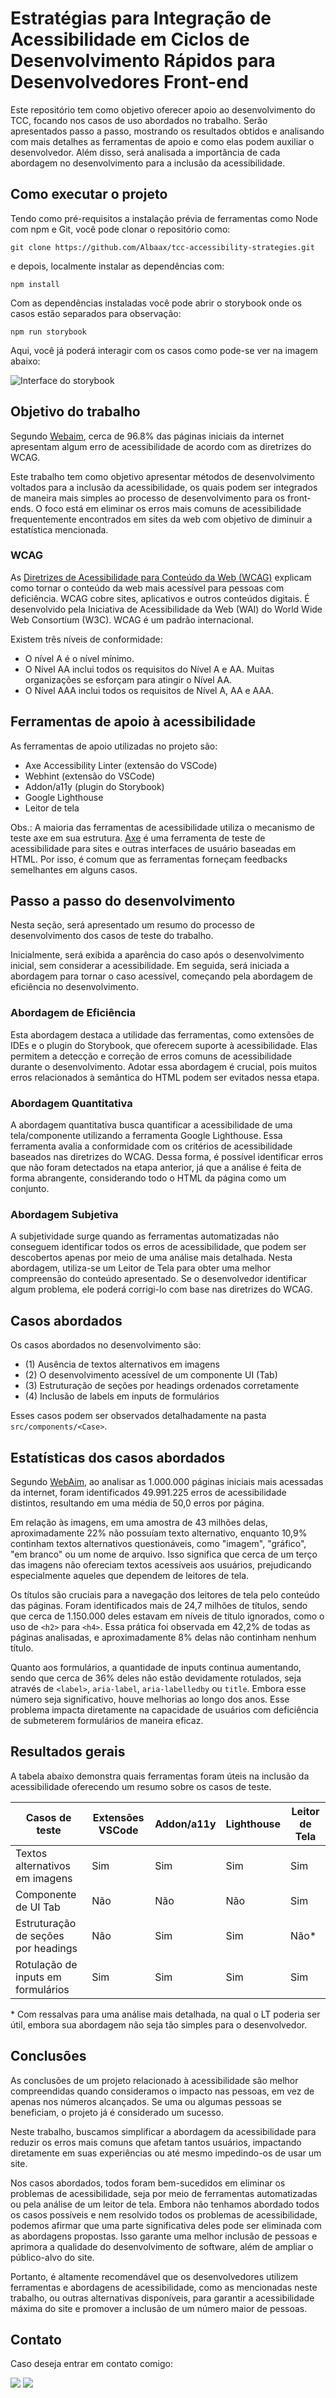 # Estratégias para Integração de Acessibilidade em Ciclos de Desenvolvimento Rápidos para Desenvolvedores Front-end

Este repositório tem como objetivo oferecer apoio ao desenvolvimento do TCC, focando nos casos de uso abordados no trabalho. Serão apresentados passo a passo, mostrando os resultados obtidos e analisando com mais detalhes as ferramentas de apoio e como elas podem auxiliar o desenvolvedor. Além disso, será analisada a importância de cada abordagem no desenvolvimento para a inclusão da acessibilidade.

## Como executar o projeto

Tendo como pré-requisitos a instalação prévia de ferramentas como Node com npm e Git, você pode clonar o repositório como:

`git clone https://github.com/Albaax/tcc-accessibility-strategies.git`

e depois, localmente instalar as dependências com:

`npm install`

Com as dependências instaladas você pode abrir o storybook onde os casos estão separados para observação:

`npm run storybook`

Aqui, você já poderá interagir com os casos como pode-se ver na imagem abaixo:

![Interface do storybook](/src/assets/visual-storybook.png)

## Objetivo do trabalho

Segundo <a href="https://webaim.org/projects/million">Webaim</a>, cerca de 96.8% das páginas iniciais da internet apresentam algum erro de acessibilidade de acordo com as diretrizes do WCAG.

Este trabalho tem como objetivo apresentar métodos de desenvolvimento voltados para a inclusão da acessibilidade, os quais podem ser integrados de maneira mais simples ao processo de desenvolvimento para os front-ends. O foco está em eliminar os erros mais comuns de acessibilidade frequentemente encontrados em sites da web com objetivo de diminuir a estatística mencionada.

### WCAG

As <a href="https://www.w3.org/WAI/standards-guidelines/wcag/">Diretrizes de Acessibilidade para Conteúdo da Web (WCAG)</a> explicam como tornar o conteúdo da web mais acessível para pessoas com deficiência. WCAG cobre sites, aplicativos e outros conteúdos digitais. É desenvolvido pela Iniciativa de Acessibilidade da Web (WAI) do World Wide Web Consortium (W3C). WCAG é um padrão internacional.

Existem três níveis de conformidade:

- O nível A é o nível mínimo.
- O Nível AA inclui todos os requisitos do Nível A e AA. Muitas organizações se esforçam para atingir o Nível AA.
- O Nível AAA inclui todos os requisitos de Nível A, AA e AAA.

## Ferramentas de apoio à acessibilidade

As ferramentas de apoio utilizadas no projeto são:

- Axe Accessibility Linter (extensão do VSCode)
- Webhint (extensão do VSCode)
- Addon/a11y (plugin do Storybook)
- Google Lighthouse
- Leitor de tela

Obs.: A maioria das ferramentas de acessibilidade utiliza o mecanismo de teste axe em sua estrutura. <a href="https://github.com/dequelabs/axe-core">Axe</a> é uma ferramenta de teste de acessibilidade para sites e outras interfaces de usuário baseadas em HTML. Por isso, é comum que as ferramentas forneçam feedbacks semelhantes em alguns casos.

## Passo a passo do desenvolvimento

Nesta seção, será apresentado um resumo do processo de desenvolvimento dos casos de teste do trabalho.

Inicialmente, será exibida a aparência do caso após o desenvolvimento inicial, sem considerar a acessibilidade. Em seguida, será iniciada a abordagem para tornar o caso acessível, começando pela abordagem de eficiência no desenvolvimento.

### Abordagem de Eficiência

Esta abordagem destaca a utilidade das ferramentas, como extensões de IDEs e o plugin do Storybook, que oferecem suporte à acessibilidade. Elas permitem a detecção e correção de erros comuns de acessibilidade durante o desenvolvimento. Adotar essa abordagem é crucial, pois muitos erros relacionados à semântica do HTML podem ser evitados nessa etapa.

### Abordagem Quantitativa

A abordagem quantitativa busca quantificar a acessibilidade de uma tela/componente utilizando a ferramenta Google Lighthouse. Essa ferramenta avalia a conformidade com os critérios de acessibilidade baseados nas diretrizes do WCAG. Dessa forma, é possível identificar erros que não foram detectados na etapa anterior, já que a análise é feita de forma abrangente, considerando todo o HTML da página como um conjunto.

### Abordagem Subjetiva

A subjetividade surge quando as ferramentas automatizadas não conseguem identificar todos os erros de acessibilidade, que podem ser descobertos apenas por meio de uma análise mais detalhada. Nesta abordagem, utiliza-se um Leitor de Tela para obter uma melhor compreensão do conteúdo apresentado. Se o desenvolvedor identificar algum problema, ele poderá corrigi-lo com base nas diretrizes do WCAG.

## Casos abordados

Os casos abordados no desenvolvimento são:

- (1) Ausência de textos alternativos em imagens
- (2) O desenvolvimento acessível de um componente UI (Tab)
- (3) Estruturação de seções por headings ordenados corretamente
- (4) Inclusão de labels em inputs de formulários

Esses casos podem ser observados detalhadamente na pasta `src/components/<Case>`.

## Estatísticas dos casos abordados

Segundo <a href="https://webaim.org/projects/million">WebAim</a>, ao analisar as 1.000.000 páginas iniciais mais acessadas da internet, foram identificados 49.991.225 erros de acessibilidade distintos, resultando em uma média de 50,0 erros por página.

Em relação às imagens, em uma amostra de 43 milhões delas, aproximadamente 22% não possuíam texto alternativo, enquanto 10,9% continham textos alternativos questionáveis, como "imagem", "gráfico", "em branco" ou um nome de arquivo. Isso significa que cerca de um terço das imagens não ofereciam textos acessíveis aos usuários, prejudicando especialmente aqueles que dependem de leitores de tela.

Os títulos são cruciais para a navegação dos leitores de tela pelo conteúdo das páginas. Foram identificados mais de 24,7 milhões de títulos, sendo que cerca de 1.150.000 deles estavam em níveis de título ignorados, como o uso de `<h2>` para `<h4>`. Essa prática foi observada em 42,2% de todas as páginas analisadas, e aproximadamente 8% delas não continham nenhum título.

Quanto aos formulários, a quantidade de inputs continua aumentando, sendo que cerca de 36% deles não estão devidamente rotulados, seja através de `<label>`, `aria-label`, `aria-labelledby` ou `title`. Embora esse número seja significativo, houve melhorias ao longo dos anos. Esse problema impacta diretamente na capacidade de usuários com deficiência de submeterem formulários de maneira eficaz.

## Resultados gerais

A tabela abaixo demonstra quais ferramentas foram úteis na inclusão da acessibilidade oferecendo um resumo sobre os casos de teste.

| Casos de teste                      | Extensões VSCode | Addon/a11y | Lighthouse | Leitor de Tela |
| ----------------------------------- | ---------------- | ---------- | ---------- | -------------- |
| Textos alternativos em imagens      | Sim              | Sim        | Sim        | Sim            |
| Componente de UI Tab                | Não              | Não        | Não        | Sim            |
| Estruturação de seções por headings | Não              | Sim        | Sim        | Não\*          |
| Rotulação de inputs em formulários  | Sim              | Sim        | Sim        | Sim            |

\* Com ressalvas para uma análise mais detalhada, na qual o LT poderia ser útil, embora sua abordagem não seja tão simples para o desenvolvedor.

## Conclusões

As conclusões de um projeto relacionado à acessibilidade são melhor compreendidas quando consideramos o impacto nas pessoas, em vez de apenas nos números alcançados. Se uma ou algumas pessoas se beneficiam, o projeto já é considerado um sucesso.

Neste trabalho, buscamos simplificar a abordagem da acessibilidade para reduzir os erros mais comuns que afetam tantos usuários, impactando diretamente em suas experiências ou até mesmo impedindo-os de usar um site.

Nos casos abordados, todos foram bem-sucedidos em eliminar os problemas de acessibilidade, seja por meio de ferramentas automatizadas ou pela análise de um leitor de tela. Embora não tenhamos abordado todos os casos possíveis e nem resolvido todos os problemas de acessibilidade, podemos afirmar que uma parte significativa deles pode ser eliminada com as abordagens propostas. Isso garante uma melhor inclusão de pessoas e aprimora a qualidade do desenvolvimento de software, além de ampliar o público-alvo do site.

Portanto, é altamente recomendável que os desenvolvedores utilizem ferramentas e abordagens de acessibilidade, como as mencionadas neste trabalho, ou outras alternativas disponíveis, para garantir a acessibilidade máxima do site e promover a inclusão de um número maior de pessoas.

## Contato

Caso deseja entrar em contato comigo:

<a href = "mailto:albertohelbig@gmail.com"><img src="https://img.shields.io/badge/-Gmail-D14836?style=for-the-badge&logo=gmail&logoColor=white" target="_blank"></a>
<a href="https://www.linkedin.com/in/alberto-helbig" target="_blank"><img src="https://img.shields.io/badge/-LinkedIn-%230077B5?style=for-the-badge&logo=linkedin&logoColor=white" target="_blank"></a>
